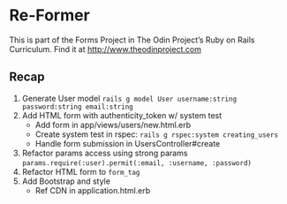 # Re-Former

This is part of the Forms Project in The Odin Project’s Ruby on Rails Curriculum. Find it at http://www.theodinproject.com

## Recap
1. Generate User model
`rails g model User username:string password:string email:string`
2. Add HTML form with authenticity_token w/ system test
    - Add form in app/views/users/new.html.erb
    - Create system test in rspec: `rails g rspec:system creating_users`
    - Handle form submission in UsersController#create
3. Refactor params access using strong params
`params.require(:user).permit(:email, :username, :password)`
4. Refactor HTML form to `form_tag` 
5. Add Bootstrap and style
    - Ref CDN in application.html.erb
